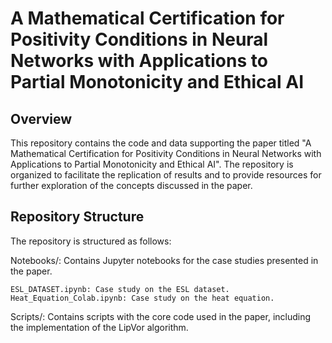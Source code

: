 # A Mathematical Certification for Positivity Conditions in Neural Networks with Applications to Partial Monotonicity and Ethical AI
## Overview
This repository contains the code and data supporting the paper titled "A Mathematical Certification for Positivity Conditions in Neural Networks with Applications to Partial Monotonicity and Ethical AI". The repository is organized to facilitate the replication of results and to provide resources for further exploration of the concepts discussed in the paper.

## Repository Structure

The repository is structured as follows:

  Notebooks/: Contains Jupyter notebooks for the case studies presented in the paper.

    ESL_DATASET.ipynb: Case study on the ESL dataset.
    Heat_Equation_Colab.ipynb: Case study on the heat equation.

Scripts/: Contains scripts with the core code used in the paper, including the implementation of the LipVor algorithm.
